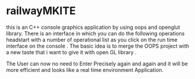 # railwayMKITE

this is an C++ console graphics application by using oops and openglut library.
There is an interface in which you can do the following operations headstart with a number of operational list as you click on the run time interface on the console .
The basic idea is to merge the OOPS project with a new taste that i want to give it with open GL library .

The User can now no need to Enter Precisely again and again and  it will be more efficient and looks like a real time environment Application. 
